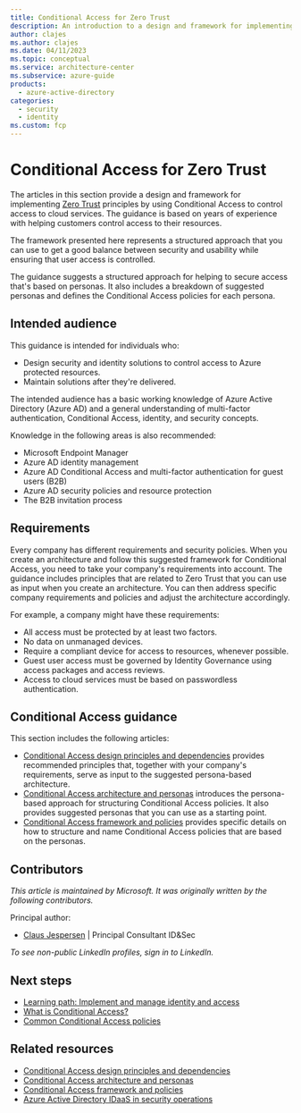 ```yaml
---
title: Conditional Access for Zero Trust
description: An introduction to a design and framework for implementing Zero Trust principles by using Azure AD Conditional Access. 
author: clajes
ms.author: clajes
ms.date: 04/11/2023
ms.topic: conceptual
ms.service: architecture-center
ms.subservice: azure-guide
products:
  - azure-active-directory
categories:
  - security
  - identity
ms.custom: fcp
---
```


# Conditional Access for Zero Trust

The articles in this section provide a design and framework for implementing [Zero Trust](https://www.microsoft.com/security/business/zero-trust) principles by using Conditional Access to control access to cloud services. The guidance is based on years of experience with helping customers control access to their resources.  

The framework presented here represents a structured approach that you can use to get a good balance between security and usability while ensuring that user access is controlled.

The guidance suggests a structured approach for helping to secure access that's based on personas. It also includes a breakdown of suggested personas and defines the Conditional Access policies for each persona.

## Intended audience

This guidance is intended for individuals who: 
- Design security and identity solutions to control access to Azure protected resources. 
- Maintain solutions after they're delivered.

The intended audience has a basic working knowledge of Azure Active Directory (Azure AD) and a general understanding of multi-factor authentication, Conditional Access, identity, and security concepts.

Knowledge in the following areas is also recommended:
- Microsoft Endpoint Manager
- Azure AD identity management
- Azure AD Conditional Access and multi-factor authentication for guest users (B2B)
- Azure AD security policies and resource protection
- The B2B invitation process

## Requirements

Every company has different requirements and security policies. When you create an architecture and follow this suggested framework for Conditional Access, you need to take your company's requirements into account. The guidance includes principles that are related to Zero Trust that you can use as input when you create an architecture. You can then address specific company requirements and policies and adjust the architecture accordingly.

For example, a company might have these requirements:
- All access must be protected by at least two factors.
- No data on unmanaged devices.
- Require a compliant device for access to resources, whenever possible.
- Guest user access must be governed by Identity Governance using access packages and access reviews.
- Access to cloud services must be based on passwordless authentication.

## Conditional Access guidance

This section includes the following articles:
- [Conditional Access design principles and dependencies](./conditional-access-design.yml) provides recommended principles that, together with your company's requirements, serve as input to the suggested persona-based architecture.
- [Conditional Access architecture and personas](./conditional-access-architecture.yml) introduces the persona-based approach for structuring Conditional Access policies. It also provides suggested personas that you can use as a starting point.
- [Conditional Access framework and policies](./conditional-access-framework.md) provides specific details on how to structure and name Conditional Access policies that are based on the personas.

## Contributors

*This article is maintained by Microsoft. It was originally written by the following contributors.* 

Principal author:

 - [Claus Jespersen](https://www.linkedin.com/in/claus-jespersen-25b0422/) | Principal Consultant ID&Sec
 
*To see non-public LinkedIn profiles, sign in to LinkedIn.*

## Next steps 
- [Learning path: Implement and manage identity and access](/training/paths/implement-manage-identity-access)
- [What is Conditional Access?](/azure/active-directory/conditional-access/overview)
- [Common Conditional Access policies](/azure/active-directory/conditional-access/concept-conditional-access-policy-common)

## Related resources 
- [Conditional Access design principles and dependencies](./conditional-access-design.yml)
- [Conditional Access architecture and personas](./conditional-access-architecture.yml)
- [Conditional Access framework and policies](./conditional-access-framework.md)
- [Azure Active Directory IDaaS in security operations](/azure/architecture/example-scenario/aadsec/azure-ad-security)

